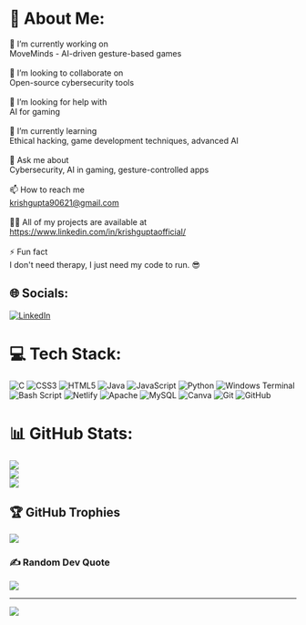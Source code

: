 # 💫 About Me:
🔭 I’m currently working on<br>MoveMinds - AI-driven gesture-based games<br><br>👯 I’m looking to collaborate on<br>Open-source cybersecurity tools<br><br>🤝 I’m looking for help with<br>AI for gaming<br><br>🌱 I’m currently learning<br>Ethical hacking, game development techniques, advanced AI<br><br>💬 Ask me about<br>Cybersecurity, AI in gaming, gesture-controlled apps<br><br>📫 How to reach me<br>krishgupta90621@gmail.com<br><br>👨‍💻 All of my projects are available at<br>https://www.linkedin.com/in/krishguptaofficial/<br><br>⚡ Fun fact<br>I don't need therapy, I just need my code to run. 😎<br>


## 🌐 Socials:
[![LinkedIn](https://img.shields.io/badge/LinkedIn-%230077B5.svg?logo=linkedin&logoColor=white)](https://linkedin.com/in/krishguptaofficial) 

# 💻 Tech Stack:
![C](https://img.shields.io/badge/c-%2300599C.svg?style=flat&logo=c&logoColor=white) ![CSS3](https://img.shields.io/badge/css3-%231572B6.svg?style=flat&logo=css3&logoColor=white) ![HTML5](https://img.shields.io/badge/html5-%23E34F26.svg?style=flat&logo=html5&logoColor=white) ![Java](https://img.shields.io/badge/java-%23ED8B00.svg?style=flat&logo=openjdk&logoColor=white) ![JavaScript](https://img.shields.io/badge/javascript-%23323330.svg?style=flat&logo=javascript&logoColor=%23F7DF1E) ![Python](https://img.shields.io/badge/python-3670A0?style=flat&logo=python&logoColor=ffdd54) ![Windows Terminal](https://img.shields.io/badge/Windows%20Terminal-%234D4D4D.svg?style=flat&logo=windows-terminal&logoColor=white) ![Bash Script](https://img.shields.io/badge/bash_script-%23121011.svg?style=flat&logo=gnu-bash&logoColor=white) ![Netlify](https://img.shields.io/badge/netlify-%23000000.svg?style=flat&logo=netlify&logoColor=#00C7B7) ![Apache](https://img.shields.io/badge/apache-%23D42029.svg?style=flat&logo=apache&logoColor=white) ![MySQL](https://img.shields.io/badge/mysql-4479A1.svg?style=flat&logo=mysql&logoColor=white) ![Canva](https://img.shields.io/badge/Canva-%2300C4CC.svg?style=flat&logo=Canva&logoColor=white) ![Git](https://img.shields.io/badge/git-%23F05033.svg?style=flat&logo=git&logoColor=white) ![GitHub](https://img.shields.io/badge/github-%23121011.svg?style=flat&logo=github&logoColor=white)
# 📊 GitHub Stats:
![](https://github-readme-stats.vercel.app/api?username=krish-gupta21&theme=darcula&hide_border=false&include_all_commits=false&count_private=false)<br/>
![](https://github-readme-streak-stats.herokuapp.com/?user=krish-gupta21&theme=darcula&hide_border=false)<br/>
![](https://github-readme-stats.vercel.app/api/top-langs/?username=krish-gupta21&theme=darcula&hide_border=false&include_all_commits=false&count_private=false&layout=compact)

## 🏆 GitHub Trophies
![](https://github-profile-trophy.vercel.app/?username=krish-gupta21&theme=radical&no-frame=false&no-bg=true&margin-w=4)

### ✍️ Random Dev Quote
![](https://quotes-github-readme.vercel.app/api?type=horizontal&theme=tokyonight)

---
[![](https://visitcount.itsvg.in/api?id=krish-gupta21&icon=6&color=4)](https://visitcount.itsvg.in)

<!-- Proudly created with GPRM ( https://gprm.itsvg.in ) -->
